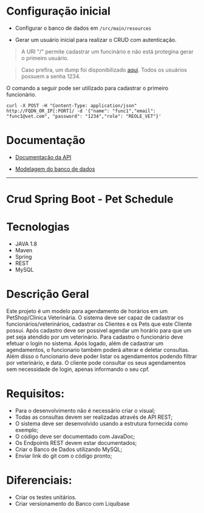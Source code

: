 # Configuração inicial

* Configurar o banco de dados em ```/src/main/resources```

* Gerar um usuário inicial para realizar o CRUD com autenticação.
> A URI "/" permite cadastrar um funcinário e não está protegina gerar o primeiro usuário.

> Caso prefira, um dump foi disponibilizado [aqui](./doc/db/dump). Todos os usuários possuem a senha 1234.

O comando a seguir pode ser utilizado para cadastrar o primeiro funcionário.

```
curl -X POST -H "Content-Type: application/json" http://FQDN_OR_IP[:PORT]/ -d '{"name": "func1","email": "func1@vet.com", "password": "1234","role": "REOLE_VET"}'

```

# Documentação

* [Documentação da API](./doc)

* [Modelagem do banco de dados](./doc/db)

---

# Crud Spring Boot - Pet Schedule

# Tecnologias
- JAVA 1.8
- Maven
- Spring 
- REST
- MySQL

# Descrição Geral
 Este projeto é um modelo para agendamento de horários em um PetShop/Clinica Veterinária.
 O sistema deve ser capaz de cadastrar os funcionários/veterinários, cadastrar os Clientes 
 e os Pets que este Cliente possui. Após cadastro deve ser possivel agendar um horário para 
 que um pet seja atendido por um veterinário.
 Para cadastro o funcionário deve efetuar o login no sistema. Após logado, além de 
 cadastrar um agendamentos, o funcionario também poderá alterar e deletar consultas. 
 Além disso o funcionario deve poder listar os agendamentos podendo filtrar por veterinário, 
 e data. 
 O cliente pode consultar os seus agendamentos sem necessidade de login, apenas informando 
 o seu cpf. 

# Requisitos:
   * Para o desenvolvimento não é necessário criar o visual;
   * Todas as consultas devem ser realizadas através de API REST; 
   * O sistema deve ser desenvolvido usando a estrutura fornecida como exemplo;
   * O código deve ser documentado com JavaDoc;
   * Os Endpoints REST devem estar documentados;
   * Criar o Banco de Dados utilizando MySQL;
   * Enviar link do git com o código pronto;

# Diferenciais:
   * Criar os testes unitários.  
   * Criar versionamento do Banco com Liquibase

   


